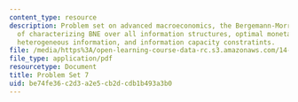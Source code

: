 ```yaml
---
content_type: resource
description: Problem set on advanced macroeconomics, the Bergemann-Morris approach
  of characterizing BNE over all information structures, optimal monetary policy with
  heterogeneous information, and information capacity constratints.
file: /media/https%3A/open-learning-course-data-rc.s3.amazonaws.com/14-461-advanced-macroeconomics-i-fall-2012/be74fe36c2d3a2e5cb2dcdb1b493a3b0_MIT14_461F12_pset7.pdf
file_type: application/pdf
resourcetype: Document
title: Problem Set 7
uid: be74fe36-c2d3-a2e5-cb2d-cdb1b493a3b0
---
```

